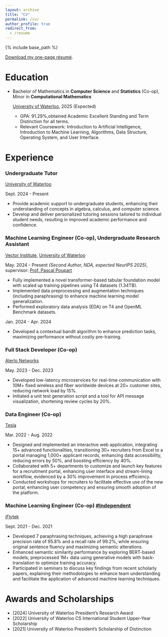 ```yaml
---
layout: archive
title: "CV"
permalink: /cv/
author_profile: true
redirect_from:
  - /resume
---
```


{% include base_path %}

[Download my one-page résumé](https://drive.google.com/file/d/1W4F2QAnfqPmzn4NHtSJGOR6PySqPds7q/view?usp=sharing).

Education
======
* Bachelor of Mathematics in **Computer Science** and **Statistics** (Co-op), Minor in **Computational Mathematics**
  
  [University of Waterloo](https://uwaterloo.ca/), 2025 (Expected)
  * GPA: 91.29%,obtained Academic Excellent Standing and Term Distinction for all terms.
  * Relevant Coursework: Introduction to Artificial Intelligence, Introduction to Machine Learning, Algorithms, Data Structure, Operating System, and User Interface.

Experience
======

### Undergraduate Tutor

[University of Waterloo](https://uwaterloo.ca/)

Sept. 2024 - Present
* Provide academic support to undergraduate students, enhancing their understanding of concepts in algebra, calculus, and computer science.
* Develop and deliver personalized tutoring sessions tailored to individual student needs, resulting in improved academic performance and confidence.

### Machine Learning Engineer (Co-op), Undergraduate Research Assistant

[Vector Institute](https://vectorinstitute.ai/), [University of Waterloo](https://uwaterloo.ca/)

May. 2024 - Present _(Second Author, NDA, expected NeurIPS 2025)_, supervisor: [Prof. Pascal Poupart](https://cs.uwaterloo.ca/~ppoupart/)
* Fully implemented a novel transformer-based tabular foundation model with scaled up training pipelines using T4 datasets (1.34TB).
* Implemented data preprocessing and augmentation techniques (including paraphrasing) to enhance machine learning model generalization.
* Performed exploratory data analysis (EDA) on T4 and OpenML Benchmark datasets.

Jan. 2024 - Apr. 2024
* Developed a contextual bandit algorithm to enhance prediction tasks, maximizing performance without costly pre-training.

### Full Stack Developer (Co-op)

[Aterlo Networks](https://aterlo.com/)

May. 2023 - Dec. 2023
* Developed low-latency microservices for real-time communication with 10M+ fixed wireless and fiber worldwide devices at 20+ customer sites, reducing network load by 15%.
* Initiated a unit test generation script and a tool for API message visualization, shortening review cycles by 20%.

### Data Engineer (Co-op)

[Tesla](https://www.tesla.com/)

Mar. 2022 - Aug. 2022
* Designed and implemented an interactive web application, integrating 15+ advanced functionalities, transitioning 30+ recruiters from Excel to a portal managing 1,000+ applicant records, enhancing data accessibility, reducing errors by 50%, and boosting efficiency by 40%.
* Collaborated with 5+ departments to customize and launch key features for a recruitment portal, enhancing user interface and stream-lining workflow, evidenced by a 30% improvement in process efficiency.
* Conducted workshops for recruiters to facilitate effective use of the new portal, enhancing user competency and ensuring smooth adoption of the platform.

### Machine Learning Engineer (Co-op) [#Independent]()

[iFlytek](https://www.iflytek.com/en/)

Sept. 2021 - Dec. 2021
* Developed 7 paraphrasing techniques, achieving a high paraphrase precision rate of 95.8% and a recall rate of 99.2%, while ensuring original sentence fluency and maximizing semantic alterations.
* Enhanced semantic similarity performance by exploring BERT-based models; preprocessed 1M+ data using generative models with back-translation to optimize training accuracy.
* Participated in seminars to discuss key findings from recent scholarly papers, explaining their methodologies to enhance team understanding and facilitate the application of advanced machine learning techniques.

Awards and Scholarships
======
* [2024] University of Waterloo President’s Research Award
* [2022] University of Waterloo CS International Student Upper-Year Scholarship
* [2021] University of Waterloo President’s Scholarship of Distinction
